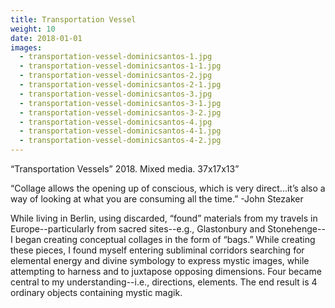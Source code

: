 ```yaml
---
title: Transportation Vessel
weight: 10
date: 2018-01-01
images:
  - transportation-vessel-dominicsantos-1.jpg
  - transportation-vessel-dominicsantos-1-1.jpg
  - transportation-vessel-dominicsantos-2.jpg
  - transportation-vessel-dominicsantos-2-1.jpg
  - transportation-vessel-dominicsantos-3.jpg
  - transportation-vessel-dominicsantos-3-1.jpg
  - transportation-vessel-dominicsantos-3-2.jpg
  - transportation-vessel-dominicsantos-4.jpg
  - transportation-vessel-dominicsantos-4-1.jpg
  - transportation-vessel-dominicsantos-4-2.jpg
---
```


“Transportation Vessels” 2018. Mixed media. 37x17x13”

“Collage allows the opening up of conscious, which is very direct...it’s also a way of looking at what you are consuming all the time.”
-John Stezaker

While living in Berlin, using discarded, “found” materials from my travels in Europe--particularly from sacred sites--e.g., Glastonbury and Stonehenge--I began creating conceptual collages in the form of “bags.” While creating these pieces, I found myself entering subliminal corridors searching for elemental energy and divine symbology to express mystic images, while attempting to harness and to juxtapose opposing dimensions. Four became central to my understanding--i.e., directions, elements. The end result is 4 ordinary objects containing mystic magik.
